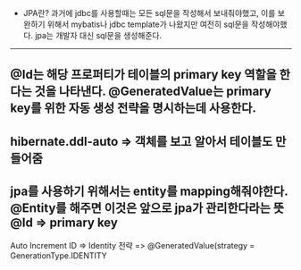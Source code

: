 * JPA란?
과거에 jdbc를 사용할때는 모든 sql문을 작성해서 보내줘야했고, 이를 보완하기 위해서
mybatis나 jdbc template가 나왔지만 여전히 sql문을 작성해야했다.
jpa는 개발자 대신 sql문을 생성해준다.
---
@Id는 해당 프로퍼티가 테이블의 primary key 역할을 한다는 것을 나타낸다.
@GeneratedValue는 primary key를 위한 자동 생성 전략을 명시하는데 사용한다.
---
hibernate.ddl-auto => 객체를 보고 알아서 테이블도 만들어줌
---
jpa를 사용하기 위해서는 entity를 mapping해줘야한다.
@Entity를 해주면 이것은 앞으로 jpa가 관리한다라는 뜻
@Id => primary key
---
Auto Increment  ID => Identity 전략 => @GeneratedValue(strategy = GenerationType.IDENTITY